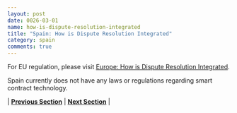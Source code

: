 ```yaml
---
layout: post
date: 0026-03-01
name: how-is-dispute-resolution-integrated
title: "Spain: How is Dispute Resolution Integrated"
category: spain
comments: true
---
```


For EU regulation, please visit [Europe: How is Dispute Resolution Integrated](https://neo-project.github.io/global-blockchain-compliance-hub//europe/europe-dispute-resolution.html).

Spain currently does not have any laws or regulations regarding smart contract technology. 




| **[Previous Section](https://neo-project.github.io/global-blockchain-compliance-hub//spain/spain-smart-contracts.html)** | **[Next Section]( https://neo-project.github.io/global-blockchain-compliance-hub//spain/spain-nullify-smart-contracts.html)** |

